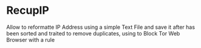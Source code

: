 # RecupIP
Allow to reformatte IP Address using a simple Text File and save it after has been sorted and traited to remove duplicates, using to Block Tor Web Browser with a rule
